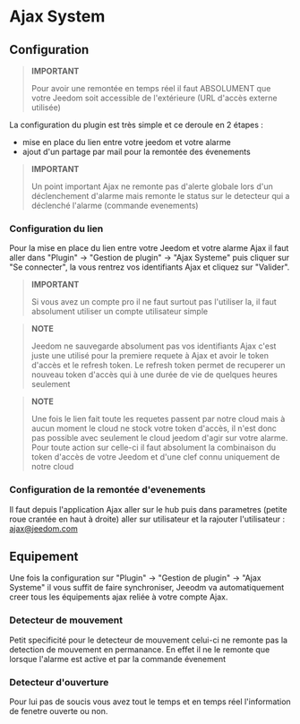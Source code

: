 # Ajax System

## Configuration

>**IMPORTANT**
>
>Pour avoir une remontée en temps réel il faut ABSOLUMENT que votre Jeedom soit accessible de l'extérieure (URL d'accès externe utilisée)

La configuration du plugin est très simple et ce deroule en 2 étapes : 

- mise en place du lien entre votre jeedom et votre alarme
- ajout d'un partage par mail pour la remontée des évenements 

>**IMPORTANT**
>
>Un point important Ajax ne remonte pas d'alerte globale lors d'un déclenchement d'alarme mais remonte le status sur le detecteur qui a déclenché l'alarme (commande evenements)

### Configuration du lien 

Pour la mise en place du lien entre votre Jeedom et votre alarme Ajax il faut aller dans "Plugin" -> "Gestion de plugin" -> "Ajax Systeme" puis cliquer sur "Se connecter", la vous rentrez vos identifiants Ajax et cliquez sur "Valider".

>**IMPORTANT**
>
>Si vous avez un compte pro il ne faut surtout pas l'utiliser la, il faut absolument utiliser un compte utilisateur simple

>**NOTE**
>
> Jeedom ne sauvegarde absolument pas vos identifiants Ajax c'est juste une utilisé pour la premiere requete à Ajax et avoir le token d'accès et le refresh token. Le refresh token permet de recuperer un nouveau token d'accès qui à une durée de vie de quelques heures seulement

>**NOTE**
>
> Une fois le lien fait toute les requetes passent par notre cloud mais à aucun moment le cloud ne stock votre token d'accès, il n'est donc pas possible avec seulement le cloud jeedom d'agir sur votre alarme. Pour toute action sur celle-ci il faut absolument la combinaison du token d'accès de votre Jeedom et d'une clef connu uniquement de notre cloud 

### Configuration de la remontée d'evenements

Il faut depuis l'application Ajax aller sur le hub puis dans parametres (petite roue crantée en haut à droite) aller sur utilisateur et la rajouter l'utilisateur : ajax@jeedom.com 

## Equipement 

Une fois la configuration sur "Plugin" -> "Gestion de plugin" -> "Ajax Systeme" il vous suffit de faire synchroniser, Jeeodm va automatiquement creer tous les équipements ajax reliée à votre compte Ajax. 

### Detecteur de mouvement

Petit specificité pour le detecteur de mouvement celui-ci ne remonte pas la detection de mouvement en permanance. En effet il ne le remonte que lorsque l'alarme est active et par la commande évenement

### Detecteur d'ouverture

Pour lui pas de soucis vous avez tout le temps et en temps réel l'information de fenetre ouverte ou non.
